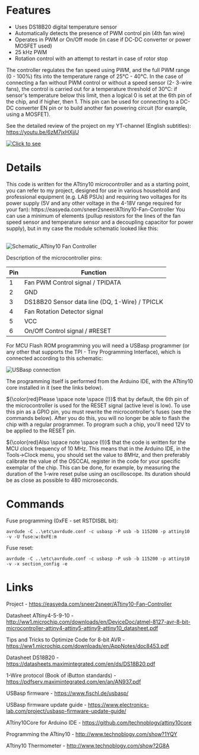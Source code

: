 <h1>Features</h1>

- Uses DS18B20 digital temperature sensor
- Automatically detects the presence of PWM control pin (4th fan wire)
- Operates in PWM or On/Off mode (in case if DC-DC converter or power MOSFET used)
- 25 kHz PWM
- Rotation control with an attempt to restart in case of rotor stop

The controller regulates the fan speed using PWM, and the full PWM range (0 - 100%) fits into the temperature range of 25°C - 40°C. In the case of connecting a fan without PWM control or without a speed sensor (2- 3-wire fans), the control is carried out for a temperature threshold of 30°C: if sensor's temperature below this limit, then a logical 0 is set at the 6th pin of the chip, and if higher, then 1. This pin can be used for connecting to a DC-DC converter EN pin or to build another fan powering circuit (for example, using a MOSFET).

See the detailed review of the project on my YT-channel (English subtitles): https://youtu.be/6zM7jxHXjjU

[![Click to see](https://img.youtube.com/vi/6zM7jxHXjjU/maxresdefault.jpg)](https://www.youtube.com/watch?v=6zM7jxHXjjU)

<h1>Details</h1>
This code is written for the ATtiny10 microcontroller and as a starting point, you can refer to my project, designed for use in various household and professional equipment (e.g. LAB PSUs) and requiring two voltages for its power supply (5V and any other voltage in the 4-18V range required for your fan): https://easyeda.com/sneer2sneer/ATtiny10-Fan-Controller
You can use a minimum of elements (pullup resistors for the lines of the fan speed sensor and temperature sensor and a decoupling capacitor for power supply), but in my case the module schematic looked like this:
<br /><br />

![Schematic_ATtiny10 Fan Controller](https://github.com/DmitryMuravyev/ATtiny10-DS18B20-Fan-Controller/assets/152902525/3fb18249-e0b6-4f27-b2cb-f037db2c0447)

Description of the microcontroller pins:

Pin | Function
----|-----------------------
1   | Fan PWM Control signal / TPIDATA
2   | GND
3   | DS18B20 Sensor data line (DQ, 1-Wire) / TPICLK
4   | Fan Rotation Detector signal
5   | VCC
6   | On/Off Control signal / #RESET

For MCU Flash ROM programming you will need a USBasp programmer (or any other that supports the TPI - Tiny Programming Interface), which is connected according to this schematic:

![USBasp connection](https://github.com/DmitryMuravyev/ATtiny10-DS18B20-Fan-Controller/assets/152902525/acedddab-b8e7-42fe-8021-ab99e9c8b6b6)


The programming itself is performed from the Arduino IDE, with the ATtiny10 core installed in it (see the links below).

${\color{red}Please \space note \space (!)}$ that by default, the 6th pin of the microcontroller is used for the RESET signal (active level is low). To use this pin as a GPIO pin, you must rewrite the microcontroller's fuses (see the commands below). After you do this, you will no longer be able to flash the chip with a regular programmer. To program such a chip, you'll need 12V to be applied to the RESET pin.

${\color{red}Also \space note \space (!)}$ that the code is written for the MCU clock frequency of 10 MHz. This means that in the Arduino IDE, in the Tools->Clock menu, you should set the value to 8MHz, and then preferably calibrate the value of the OSCCAL register in the code for your specific exemplar of the chip. This can be done, for example, by measuring the duration of the 1-wire reset pulse using an oscilloscope. Its duration should be as close as possible to 480 microseconds.

<h1>Commands</h1>

Fuse programming (0xFE - set RSTDISBL bit):

    avrdude -C ..\etc\avrdude.conf -c usbasp -P usb -b 115200 -p attiny10 -v -U fuse:w:0xFE:m 


Fuse reset:

    avrdude -C ..\etc\avrdude.conf -c usbasp -P usb -b 115200 -p attiny10 -v -x section_config -e 


 
<h1>Links</h1>

Project - https://easyeda.com/sneer2sneer/ATtiny10-Fan-Controller

Datasheet ATtiny4-5-9-10 - http://ww1.microchip.com/downloads/en/DeviceDoc/atmel-8127-avr-8-bit-microcontroller-attiny4-attiny5-attiny9-attiny10_datasheet.pdf

Tips and Tricks to Optimize Code for 8-bit AVR - https://ww1.microchip.com/downloads/en/AppNotes/doc8453.pdf

Datasheet DS18B20 - https://datasheets.maximintegrated.com/en/ds/DS18B20.pdf

1-Wire protocol (Book of iButton standards) - https://pdfserv.maximintegrated.com/en/an/AN937.pdf

USBasp firmware - https://www.fischl.de/usbasp/

USBasp firmware update guide - https://www.electronics-lab.com/project/usbasp-firmware-update-guide/

ATtiny10Core for Arduino IDE - https://github.com/technoblogy/attiny10core

Programming the ATtiny10 - http://www.technoblogy.com/show?1YQY

ATtiny10 Thermometer - http://www.technoblogy.com/show?2G8A
